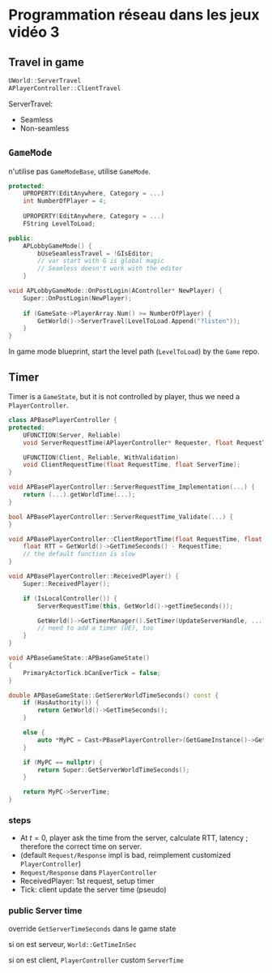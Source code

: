 # Programmation réseau dans les jeux vidéo 3

## Travel in game

```c++
UWorld::ServerTravel
APlayerController::ClientTravel
```

ServerTravel:

- Seamless
- Non-seamless

## `GameMode`

n'utilise pas `GameModeBase`, utilise `GameMode`.

```h++
protected:
    UPROPERTY(EditAnywhere, Category = ...)
    int NumberOfPlayer = 4;
    
    UPROPERTY(EditAnywhere, Category = ...)
    FString LevelToLoad;

public:
    APLobbyGameMode() {
        bUseSeamlessTravel = !GIsEditor;
        // var start with G is global magic
        // Seamless doesn't work with the editor
    }    
```

```c++
void APLobbyGameMode::OnPostLogin(AController* NewPlayer) {
    Super::OnPostLogin(NewPlayer);
    
    if (GameSate->PlayerArray.Num() >= NumberOfPlayer) {
        GetWorld()->ServerTravel(LevelToLoad.Append("?listen"));
    }
}

```

In game mode blueprint, start the level path (`LevelToLoad`) by the `Game` repo.

## Timer

Timer is a `GameState`, but it is not controlled by player, thus we need a `PlayerController`.

```c++
class APBasePlayerController {
protected:
    UFUNCTION(Server, Reliable)
    void ServerRequestTime(APlayerController* Requester, float RequestTime);

    UFUNCTION(Client, Reliable, WithValidation)
    void ClientRequestTime(float RequestTime, float ServerTime);
}

void APBasePlayerController::ServerRequestTime_Implementation(...) {
    return (...).getWorldTime(...);
}

bool APBasePlayerController::ServerRequestTime_Validate(...) {
}

void APBasePlayerController::ClientReportTime(float RequestTime, float ServerTimeResponse) {
    float RTT = GetWorld()->GetTimeSeconds() - RequestTime;
    // the default function is slow
}

void APBasePlayerController::ReceivedPlayer() {
    Super::ReceivedPlayer();

    if (IsLocalController()) {
        ServerRequestTime(this, GetWorld()->getTimeSeconds());

        GetWorld()->GetTimerManager().SetTimer(UpdateServerHandle, ...);
        // need to add a timer (UE), too
    }
}
```

```c++
void APBaseGameState::APBaseGameState()
{
    PrimaryActorTick.bCanEverTick = false;
}

double APBaseGameState::GetSererWorldTimeSeconds() const {
    if (HasAuthority()) {
        return GetWorld()->GetTimeSeconds();
    }

    else {
        auto *MyPC = Cast<PBasePlayerController>(GetGameInstance()->Get(...))
    }

    if (MyPC == nullptr) {
        return Super::GetServerWorldTimeSeconds();
    }

    return MyPC->ServerTime;
}
```

### steps

- At $t=0$, player ask the time from the server, calculate RTT, latency ; therefore the correct time on server.
- (default `Request/Response` impl is bad, reimplement customized `PlayerController`)
- `Request/Response` dans `PlayerController`
- ReceivedPlayer: 1st request, setup timer
- Tick: client update the server time (pseudo)

### public Server time

override `GetServerTimeSeconds` dans le game state

si on est serveur, `World::GetTimeInSec`

si on est client, `PlayerController` custom `ServerTime`
